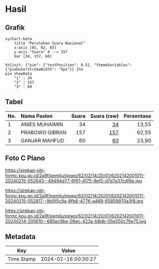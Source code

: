 # Hasil

## Grafik

```mermaid
xychart-beta
    title "Perolehan Suara Nasional"
    x-axis [01, 02, 03]
    y-axis "Suara" 0 --> 157
    bar [34, 157, 60]
```

```mermaid
%%{init: {"pie": {"textPosition": 0.5}, "themeVariables": {"pieOuterStrokeWidth": "5px"}} }%%
pie showData
    "1" : 34
    "2" : 157
    "3" : 60
```

## Tabel

| No. | Nama Paslon    | Suara | Suara (raw) | Persentase |
|:--- |:-------------- | -----:| -----------:| ----------:|
| 1   | ANIES MUHAIMIN | 34    | [34][p-1]   | 13,55      |
| 2   | PRABOWO GIBRAN | 157   | [157][p-2]  | 62,55      |
| 3   | GANJAR MAHFUD  | 60    | [60][p-3]   | 23,90      |


[p-1]: https://github.com/gigit-pemilu/pemilu-2024/blob/main/pilpres/hitung-suara/sub/62-kalimantan-tengah/sub/02-kotawaringin-timur/sub/14-telawang/sub/2001-sebabi/sub/011-tps/sub/paslon-1.txt
[p-2]: https://github.com/gigit-pemilu/pemilu-2024/blob/main/pilpres/hitung-suara/sub/62-kalimantan-tengah/sub/02-kotawaringin-timur/sub/14-telawang/sub/2001-sebabi/sub/011-tps/sub/paslon-2.txt
[p-3]: https://github.com/gigit-pemilu/pemilu-2024/blob/main/pilpres/hitung-suara/sub/62-kalimantan-tengah/sub/02-kotawaringin-timur/sub/14-telawang/sub/2001-sebabi/sub/011-tps/sub/paslon-3.txt

## Foto C Plano

https://sirekap-obj-formc.kpu.go.id/2a9f/pemilu/ppwp/62/02/14/20/01/6202142001011-20240215-052643--49494d77-6f61-4175-9ef5-d7d7a37cdf8e.jpg

https://sirekap-obj-formc.kpu.go.id/2a9f/pemilu/ppwp/62/02/14/20/01/6202142001011-20240215-052817--9b5f5c9a-8fb6-4776-a469-65859970a3f8.jpg

https://sirekap-obj-formc.kpu.go.id/2a9f/pemilu/ppwp/62/02/14/20/01/6202142001011-20240214-205610--685ec9be-09ec-423a-b8db-05e550c76e75.jpg


## Metadata

| Key        | Value               |
| ---------- | ------------------- |
| Time Stamp | 2024-02-16 00:30:27 |



